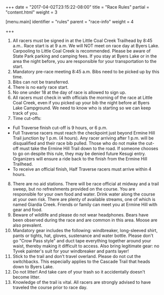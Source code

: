 +++
date = "2017-04-02T23:15:22-08:00"
title = "Race Rules"
partial = "content.html"
weight = 3

[menu.main]
    identifier = "rules"
    parent = "race-info"
    weight = 4

+++

1. All racers must be signed in at the Little Coal Creek Trailhead by 8:45 a.m.. Race start is at 9 a.m. We will NOT meet on race day at Byers Lake. Carpooling to Little Coal Creek is recommended. Please be aware of State Park parking and camping fees. If you stay at Byers Lake or in the area the night before, you are responsible for your transportation to the start.
2. Mandatory pre-race meeting 8:45 a.m. Bibs need to be picked up by this time.
3. Bibs can not be transferred.
4. There is no early race start.
5. No one under 18 at the day of race is allowed to sign up.
6. All racers must check in with officials the morning of the race at Little Coal Creek, even if you picked up your bib the night before at Byers Lake Campground. We need to know who is starting so we can keep track of you.
7. Time cut-offs:
- Full Traverse finish cut-off is 9 hours, or 6 p.m.
- Full Traverse racers must reach the checkpoint just beyond Ermine Hill Trail junction by 1 p.m. (4 hours). Any racer arriving after 1 p.m. will be disqualified and their race bib pulled. Those who do not make the cut-off must take the Ermine Hill Trail down to the road. If someone chooses to go on despite this rule, they may be denied future Kesugi entry. Organizers will ensure a ride back to the finish from the Ermine Hill Trailhead.
- To receive an official finish, Half Traverse racers must arrive within 4 hours.
8. There are no aid stations. There will be race official at midway and a trail sweep, but no refreshments provided on the course. You are responsible for your own food and water. Drink water along the course at your own risk. There are plenty of available streams, one of which is named Giardia Creek. Friends or family can meet you at Ermine Hill with gear and food.
9. Beware of wildlife and please do not wear headphones. Bears have been observed during the race and are common in this area. Moose are also prevalent.
10. Mandatory gear includes the following: windbreaker, long-sleeved shirt, pants or tights, hat, gloves, sustenance and water bottle. Please don't go "Crow Pass style" and duct tape everything together around your waist, thereby making it difficult to access. Also bring legitimate gear: no Tyvek painter's suit for your windbreaker and pants layer!
11. Stick to the trail and don't travel overland. Please do not cut the switchbacks. This especially applies to the Cascade Trail that heads down to Byers Lake.
12. Do not litter! And take care of your trash so it accidentally doesn't become litter.
13. Knowledge of the trail is vital. All racers are strongly advised to have traveled the course prior to race day.
